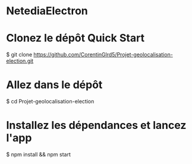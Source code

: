 # NetediaElectron


# Clonez le dépôt Quick Start
$ git clone https://github.com/CorentinGlrd5/Projet-geolocalisation-election.git

# Allez dans le dépôt
$ cd Projet-geolocalisation-election

# Installez les dépendances et lancez l'app
$ npm install && npm start
